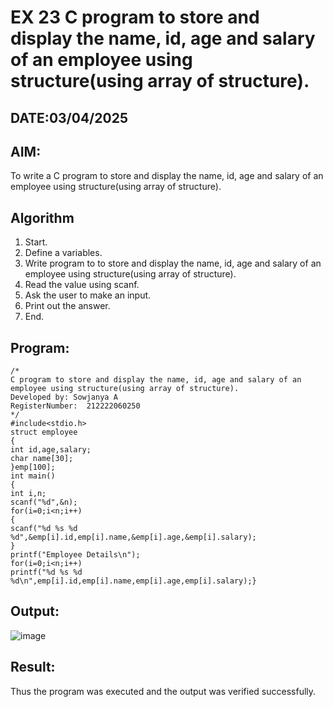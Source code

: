 # EX 23 C program to store and display the name, id, age and salary of an employee using structure(using array of structure).
## DATE:03/04/2025
## AIM:
To write a C program to store and display the name, id, age and salary of an employee using structure(using array of structure).

## Algorithm
1. Start.
2. Define a variables.
3. Write program to to store and display the name, id, age and salary of an employee 
using structure(using array of structure).
4. Read the value using scanf.
5. Ask the user to make an input.
6. Print out the answer.
7. End. 

## Program:
```
/*
C program to store and display the name, id, age and salary of an employee using structure(using array of structure).
Developed by: Sowjanya A
RegisterNumber:  212222060250
*/
#include<stdio.h> 
struct employee
{
int id,age,salary; 
char name[30];
}emp[100]; 
int main()
{
int i,n; 
scanf("%d",&n); 
for(i=0;i<n;i++)
{
scanf("%d %s %d %d",&emp[i].id,emp[i].name,&emp[i].age,&emp[i].salary);
}
printf("Employee Details\n"); 
for(i=0;i<n;i++)
printf("%d %s %d %d\n",emp[i].id,emp[i].name,emp[i].age,emp[i].salary);}
```

## Output:

![image](https://github.com/user-attachments/assets/afeb87d2-685d-4910-844c-469d5c0536f5)


## Result:
Thus the program was executed and the output was verified successfully.
